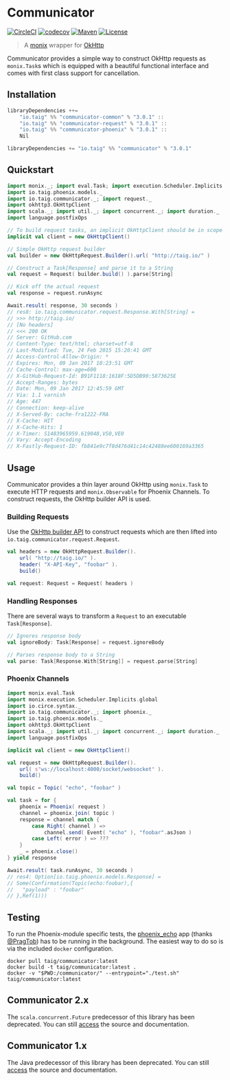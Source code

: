 # Communicator

[![CircleCI](https://circleci.com/gh/Taig/communicator/tree/master.svg?style=shield)](https://circleci.com/gh/Taig/communicator/tree/master)
[![codecov](https://codecov.io/gh/Taig/communicator/branch/master/graph/badge.svg)](https://codecov.io/gh/Taig/communicator)
[![Maven](https://img.shields.io/maven-central/v/io.taig/communicator_2.12.svg)](http://search.maven.org/#artifactdetails%7Cio.taig%7Ccommunicator_2.12%7C3.0.1%7Cjar)
[![License](https://img.shields.io/badge/license-MIT-blue.svg)](https://raw.githubusercontent.com/Taig/Communicator/master/LICENSE)

> A [monix][1] wrapper for [OkHttp][2]

Communicator provides a simple way to construct OkHttp requests as `monix.Task`s which is equipped with a beautiful functional interface and comes with first class support for cancellation.

## Installation

```scala
libraryDependencies ++=
    "io.taig" %% "communicator-common" % "3.0.1" ::
    "io.taig" %% "communicator-request" % "3.0.1" ::
    "io.taig" %% "communicator-phoenix" % "3.0.1" ::
    Nil
```

```scala
libraryDependencies += "io.taig" %% "communicator" % "3.0.1"
```

## Quickstart

```scala
import monix._; import eval.Task; import execution.Scheduler.Implicits.global
import io.taig.phoenix.models._
import io.taig.communicator._; import request._
import okhttp3.OkHttpClient
import scala._; import util._; import concurrent._; import duration._
import language.postfixOps

// To build request tasks, an implicit OkHttpClient should be in scope
implicit val client = new OkHttpClient()

// Simple OkHttp request builder
val builder = new OkHttpRequest.Builder().url( "http://taig.io/" )

// Construct a Task[Response] and parse it to a String
val request = Request( builder.build() ).parse[String]

// Kick off the actual request
val response = request.runAsync
```

```scala
Await.result( response, 30 seconds )
// res8: io.taig.communicator.request.Response.With[String] =
// >>> http://taig.io/
// [No headers]
// <<< 200 OK
// Server: GitHub.com
// Content-Type: text/html; charset=utf-8
// Last-Modified: Tue, 24 Feb 2015 15:20:41 GMT
// Access-Control-Allow-Origin: *
// Expires: Mon, 09 Jan 2017 10:23:51 GMT
// Cache-Control: max-age=600
// X-GitHub-Request-Id: B91F1118:1618F:5D5DB90:5873625E
// Accept-Ranges: bytes
// Date: Mon, 09 Jan 2017 12:45:59 GMT
// Via: 1.1 varnish
// Age: 447
// Connection: keep-alive
// X-Served-By: cache-fra1222-FRA
// X-Cache: HIT
// X-Cache-Hits: 1
// X-Timer: S1483965959.619048,VS0,VE0
// Vary: Accept-Encoding
// X-Fastly-Request-ID: fb841e9c7f8d476d41c14c42488ee600169a3365
```

## Usage

Communicator provides a thin layer around OkHttp using `monix.Task` to execute HTTP requests and `monix.Observable` for Phoenix Channels. To construct requests, the OkHttp builder API is used.

### Building Requests

Use the [OkHttp builder API][2] to construct requests which are then lifted into `io.taig.communicator.request.Request`.

```scala
val headers = new OkHttpRequest.Builder().
    url( "http://taig.io/" ).
    header( "X-API-Key", "foobar" ).
    build()

val request: Request = Request( headers )
```

### Handling Responses

There are several ways to transform a `Request` to an executable `Task[Response]`.

```scala
// Ignores response body
val ignoreBody: Task[Response] = request.ignoreBody

// Parses response body to a String
val parse: Task[Response.With[String]] = request.parse[String]
```

### Phoenix Channels

```scala
import monix.eval.Task
import monix.execution.Scheduler.Implicits.global
import io.circe.syntax._
import io.taig.communicator._; import phoenix._
import io.taig.phoenix.models._
import okhttp3.OkHttpClient
import scala._; import util._; import concurrent._; import duration._
import language.postfixOps

implicit val client = new OkHttpClient()

val request = new OkHttpRequest.Builder().
    url( s"ws://localhost:4000/socket/websocket" ).
    build()

val topic = Topic( "echo", "foobar" )

val task = for {
    phoenix ← Phoenix( request )
    channel ← phoenix.join( topic )
    response ← channel match {
        case Right( channel ) =>
            channel.send( Event( "echo" ), "foobar".asJson )
        case Left( error ) => ???
    }
    _ = phoenix.close()
} yield response
```

```scala
Await.result( task.runAsync, 30 seconds )
// res4: Option[io.taig.phoenix.models.Response] =
// Some(Confirmation(Topic(echo:foobar),{
//   "payload" : "foobar"
// },Ref(1)))
```

## Testing

To run the Phoenix-module specific tests, the [phoenix_echo][5] app (thanks [@PragTob][6]) has to be running in the background. The easiest way to do so is via the included `docker` configuration.
```
docker pull taig/communicator:latest
docker build -t taig/communicator:latest .
docker -v "$PWD:/communicator/" --entrypoint="./test.sh" taig/communicator:latest
```

## Communicator 2.x

The `scala.concurrent.Future` predecessor of this library has been deprecated. You can still [access][3] the source and documentation.

## Communicator 1.x

The Java predecessor of this library has been deprecated. You can still [access][4] the source and documentation.

[1]: https://monix.io/
[2]: http://square.github.io/okhttp/
[3]: https://github.com/Taig/Communicator/tree/2.3.2
[4]: https://github.com/Taig/Communicator/tree/f820d08b1cc4d77083e384568ce89223e53ab693
[5]: https://github.com/PragTob/phoenix_echo
[6]: https://github.com/PragTob

